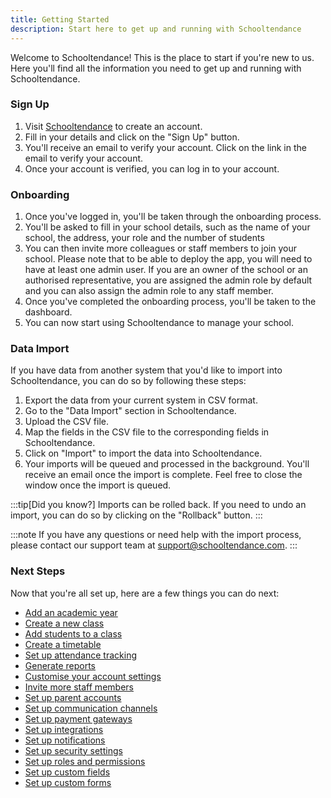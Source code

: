 ```yaml
---
title: Getting Started
description: Start here to get up and running with Schooltendance
---
```


Welcome to Schooltendance! This is the place to start if you're new to us. Here you'll find all the information you need to get up and running with Schooltendance.

### Sign Up
1. Visit [Schooltendance](https://schooltendance.com/signup) to create an account. 
2. Fill in your details and click on the "Sign Up" button.
3. You'll receive an email to verify your account. Click on the link in the email to verify your account.
4. Once your account is verified, you can log in to your account.

### Onboarding
1. Once you've logged in, you'll be taken through the onboarding process.
2. You'll be asked to fill in your school details, such as the name of your school, the address, your role and the number of students
3. You can then invite more colleagues or staff members to join your school. Please note that to be able to deploy the app, you will need to have at least one admin user. If you are an owner of the school or an authorised representative, you are assigned the admin role by default and you can also assign the admin role to any staff member.
4. Once you've completed the onboarding process, you'll be taken to the dashboard.
5. You can now start using Schooltendance to manage your school.

### Data Import
If you have data from another system that you'd like to import into Schooltendance, you can do so by following these steps:
1. Export the data from your current system in CSV format.
2. Go to the "Data Import" section in Schooltendance.
3. Upload the CSV file.
4. Map the fields in the CSV file to the corresponding fields in Schooltendance.
5. Click on "Import" to import the data into Schooltendance.
6. Your imports will be queued and processed in the background. You'll receive an email once the import is complete. Feel free to close the window once the import is queued.

:::tip[Did you know?]
Imports can be rolled back. If you need to undo an import, you can do so by clicking on the "Rollback" button.
:::

:::note
If you have any questions or need help with the import process, please contact our support team at [support@schooltendance.com](mailto:support@schooltendance.com).
:::

### Next Steps
Now that you're all set up, here are a few things you can do next:
- [Add an academic year](/guides/add_academic_year)
- [Create a new class](/guides/create_new_class)
- [Add students to a class](/guides/add_students_to_class)
- [Create a timetable](/guides/create_timetable)
- [Set up attendance tracking](/guides/attendance_tracking)
- [Generate reports](/guides/generate_reports)
- [Customise your account settings](/guides/customise_account_settings)
- [Invite more staff members](/guides/invite_staff_members)
- [Set up parent accounts](/guides/parent_accounts)
- [Set up communication channels](/guides/communication_channels)
- [Set up payment gateways](/guides/payment_gateways)
- [Set up integrations](/guides/integrations)
- [Set up notifications](/guides/notifications)
- [Set up security settings](/guides/security_settings)
- [Set up roles and permissions](/guides/roles_permissions)
- [Set up custom fields](/guides/custom_fields)
- [Set up custom forms](/guides/custom_forms)